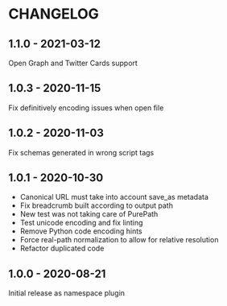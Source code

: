 CHANGELOG
=========

1.1.0 - 2021-03-12
------------------

Open Graph and Twitter Cards support

1.0.3 - 2020-11-15
------------------

Fix definitively encoding issues when open file

1.0.2 - 2020-11-03
------------------

Fix schemas generated in wrong script tags

1.0.1 - 2020-10-30
------------------

* Canonical URL must take into account save_as metadata
* Fix breadcrumb built according to output path
* New test was not taking care of PurePath
* Test unicode encoding and fix linting
* Remove Python code encoding hints
* Force real-path normalization to allow for relative resolution
* Refactor duplicated code

1.0.0 - 2020-08-21
------------------

Initial release as namespace plugin
